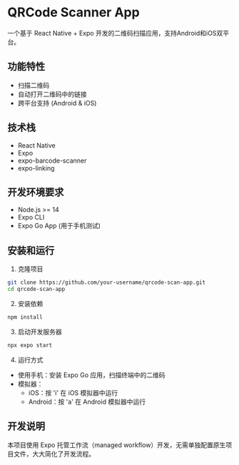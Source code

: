 # QRCode Scanner App

一个基于 React Native + Expo 开发的二维码扫描应用，支持Android和iOS双平台。

## 功能特性

- 扫描二维码
- 自动打开二维码中的链接
- 跨平台支持 (Android & iOS)

## 技术栈

- React Native
- Expo
- expo-barcode-scanner
- expo-linking

## 开发环境要求

- Node.js >= 14
- Expo CLI
- Expo Go App (用于手机测试)

## 安装和运行

1. 克隆项目
```bash
git clone https://github.com/your-username/qrcode-scan-app.git
cd qrcode-scan-app
```

2. 安装依赖
```bash
npm install
```

3. 启动开发服务器
```bash
npx expo start
```

4. 运行方式
- 使用手机：安装 Expo Go 应用，扫描终端中的二维码
- 模拟器：
  - iOS：按 'i' 在 iOS 模拟器中运行
  - Android：按 'a' 在 Android 模拟器中运行

## 开发说明

本项目使用 Expo 托管工作流（managed workflow）开发，无需单独配置原生项目文件，大大简化了开发流程。


